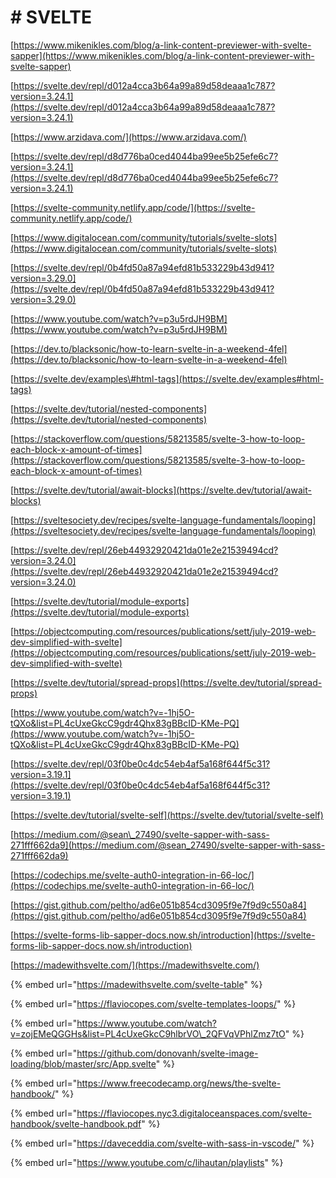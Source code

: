 # \# SVELTE

[https://www.mikenikles.com/blog/a-link-content-previewer-with-svelte-sapper](https://www.mikenikles.com/blog/a-link-content-previewer-with-svelte-sapper)

[https://svelte.dev/repl/d012a4cca3b64a99a89d58deaaa1c787?version=3.24.1](https://svelte.dev/repl/d012a4cca3b64a99a89d58deaaa1c787?version=3.24.1)

[https://www.arzidava.com/](https://www.arzidava.com/)

[https://svelte.dev/repl/d8d776ba0ced4044ba99ee5b25efe6c7?version=3.24.1](https://svelte.dev/repl/d8d776ba0ced4044ba99ee5b25efe6c7?version=3.24.1)

[https://svelte-community.netlify.app/code/](https://svelte-community.netlify.app/code/)

[https://www.digitalocean.com/community/tutorials/svelte-slots](https://www.digitalocean.com/community/tutorials/svelte-slots)

[https://svelte.dev/repl/0b4fd50a87a94efd81b533229b43d941?version=3.29.0](https://svelte.dev/repl/0b4fd50a87a94efd81b533229b43d941?version=3.29.0)

[https://www.youtube.com/watch?v=p3u5rdJH9BM](https://www.youtube.com/watch?v=p3u5rdJH9BM)

[https://dev.to/blacksonic/how-to-learn-svelte-in-a-weekend-4fel](https://dev.to/blacksonic/how-to-learn-svelte-in-a-weekend-4fel)

[https://svelte.dev/examples\#html-tags](https://svelte.dev/examples#html-tags)

[https://svelte.dev/tutorial/nested-components](https://svelte.dev/tutorial/nested-components)

[https://stackoverflow.com/questions/58213585/svelte-3-how-to-loop-each-block-x-amount-of-times](https://stackoverflow.com/questions/58213585/svelte-3-how-to-loop-each-block-x-amount-of-times)

[https://svelte.dev/tutorial/await-blocks](https://svelte.dev/tutorial/await-blocks)

[https://sveltesociety.dev/recipes/svelte-language-fundamentals/looping](https://sveltesociety.dev/recipes/svelte-language-fundamentals/looping)

[https://svelte.dev/repl/26eb44932920421da01e2e21539494cd?version=3.24.0](https://svelte.dev/repl/26eb44932920421da01e2e21539494cd?version=3.24.0)

[https://svelte.dev/tutorial/module-exports](https://svelte.dev/tutorial/module-exports)

[https://objectcomputing.com/resources/publications/sett/july-2019-web-dev-simplified-with-svelte](https://objectcomputing.com/resources/publications/sett/july-2019-web-dev-simplified-with-svelte)

[https://svelte.dev/tutorial/spread-props](https://svelte.dev/tutorial/spread-props)

[https://www.youtube.com/watch?v=-1hj5O-tQXo&list=PL4cUxeGkcC9gdr4Qhx83gBBcID-KMe-PQ](https://www.youtube.com/watch?v=-1hj5O-tQXo&list=PL4cUxeGkcC9gdr4Qhx83gBBcID-KMe-PQ)

[https://svelte.dev/repl/03f0be0c4dc54eb4af5a168f644f5c31?version=3.19.1](https://svelte.dev/repl/03f0be0c4dc54eb4af5a168f644f5c31?version=3.19.1)

[https://svelte.dev/tutorial/svelte-self](https://svelte.dev/tutorial/svelte-self)

[https://medium.com/@sean\_27490/svelte-sapper-with-sass-271fff662da9](https://medium.com/@sean_27490/svelte-sapper-with-sass-271fff662da9)

[https://codechips.me/svelte-auth0-integration-in-66-loc/](https://codechips.me/svelte-auth0-integration-in-66-loc/)

[https://gist.github.com/peltho/ad6e051b854cd3095f9e7f9d9c550a84](https://gist.github.com/peltho/ad6e051b854cd3095f9e7f9d9c550a84)

[https://svelte-forms-lib-sapper-docs.now.sh/introduction](https://svelte-forms-lib-sapper-docs.now.sh/introduction)

[https://madewithsvelte.com/](https://madewithsvelte.com/)

{% embed url="https://madewithsvelte.com/svelte-table" %}

{% embed url="https://flaviocopes.com/svelte-templates-loops/" %}

{% embed url="https://www.youtube.com/watch?v=zojEMeQGGHs&list=PL4cUxeGkcC9hlbrVO\_2QFVqVPhlZmz7tO" %}

{% embed url="https://github.com/donovanh/svelte-image-loading/blob/master/src/App.svelte" %}

{% embed url="https://www.freecodecamp.org/news/the-svelte-handbook/" %}

{% embed url="https://flaviocopes.nyc3.digitaloceanspaces.com/svelte-handbook/svelte-handbook.pdf" %}

{% embed url="https://daveceddia.com/svelte-with-sass-in-vscode/" %}

{% embed url="https://www.youtube.com/c/lihautan/playlists" %}


